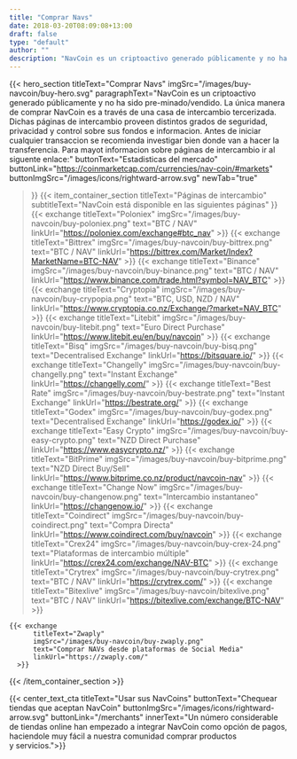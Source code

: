 ```yaml
---
title: "Comprar Navs"
date: 2018-03-20T08:09:08+13:00
draft: false
type: "default"
author: ""
description: "NavCoin es un criptoactivo generado públicamente y no ha sido pre-minado/vendido. La única manera de comprar NavCoin es a través de una casa de intercambio tercerizada."
---
```

{{< hero_section
titleText="Comprar Navs"
imgSrc="/images/buy-navcoin/buy-hero.svg"
paragraphText="NavCoin es un criptoactivo generado públicamente y no ha sido pre-minado/vendido. La única manera de comprar NavCoin es a través de una casa de intercambio tercerizada. Dichas páginas de intercambio proveen distintos grados de seguridad, privacidad y control sobre sus fondos e informacion. Antes de iniciar cualquier transaccion se recomienda investigar bien donde van a hacer la transferencia. Para mayot informacion sobre páginas de intercambio ir al siguente&nbsp;enlace:"
buttonText="Estadisticas del mercado"
buttonLink="https://coinmarketcap.com/currencies/nav-coin/#markets"
buttonImgSrc="/images/icons/rightward-arrow.svg"
newTab="true"
>}}
{{< item_container_section
    titleText="Páginas de intercambio"
    subtitleText="NavCoin está disponible en las siguientes&nbsp;páginas"
>}}
    {{< exchange
        titleText="Poloniex"
        imgSrc="/images/buy-navcoin/buy-poloniex.png"
        text="BTC / NAV"
        linkUrl="https://poloniex.com/exchange#btc_nav"
    >}}
    {{< exchange
        titleText="Bittrex"
        imgSrc="/images/buy-navcoin/buy-bittrex.png"
        text="BTC / NAV"
        linkUrl="https://bittrex.com/Market/Index?MarketName=BTC-NAV"
    >}}
    {{< exchange
        titleText="Binance"
        imgSrc="/images/buy-navcoin/buy-binance.png"
        text="BTC / NAV"
        linkUrl="https://www.binance.com/trade.html?symbol=NAV_BTC"
    >}}
    {{< exchange
        titleText="Cryptopia"
        imgSrc="/images/buy-navcoin/buy-crypopia.png"
        text="BTC, USD, NZD / NAV"
        linkUrl="https://www.cryptopia.co.nz/Exchange/?market=NAV_BTC"
    >}}
    {{< exchange
        titleText="Litebit"
        imgSrc="/images/buy-navcoin/buy-litebit.png"
        text="Euro Direct Purchase"
        linkUrl="https://www.litebit.eu/en/buy/navcoin"
    >}}
    {{< exchange
        titleText="Bisq"
        imgSrc="/images/buy-navcoin/buy-bisq.png"
        text="Decentralised Exchange"
        linkUrl="https://bitsquare.io/"
    >}}
    {{< exchange
        titleText="Changelly"
        imgSrc="/images/buy-navcoin/buy-changelly.png"
        text="Instant Exchange"
        linkUrl="https://changelly.com/"
    >}}
    {{< exchange
        titleText="Best Rate"
        imgSrc="/images/buy-navcoin/buy-bestrate.png"
        text="Instant Exchange"
        linkUrl="https://bestrate.org/"
    >}}
    {{< exchange
        titleText="Godex"
        imgSrc="/images/buy-navcoin/buy-godex.png"
        text="Decentralised Exchange"
        linkUrl="https://godex.io/"
    >}}
    {{< exchange
        titleText="Easy Crypto"
        imgSrc="/images/buy-navcoin/buy-easy-crypto.png"
        text="NZD Direct Purchase"
        linkUrl="https://www.easycrypto.nz/"
    >}}
    {{< exchange
        titleText="BitPrime"
        imgSrc="/images/buy-navcoin/buy-bitprime.png"
        text="NZD Direct Buy/Sell"
        linkUrl="https://www.bitprime.co.nz/product/navcoin-nav"
    >}}
    {{< exchange
        titleText="Change Now"
        imgSrc="/images/buy-navcoin/buy-changenow.png"
        text="Intercambio instantaneo"
        linkUrl="https://changenow.io/"
    >}}
    {{< exchange
        titleText="Coindirect"
        imgSrc="/images/buy-navcoin/buy-coindirect.png"
        text="Compra Directa"
        linkUrl="https://www.coindirect.com/buy/navcoin"
    >}}
    {{< exchange
        titleText="Crex24"
        imgSrc="/images/buy-navcoin/buy-crex-24.png"
        text="Plataformas de intercambio múltiple"
        linkUrl="https://crex24.com/exchange/NAV-BTC"
    >}}
    {{< exchange
        titleText="Crytrex"
        imgSrc="/images/buy-navcoin/buy-crytrex.png"
        text="BTC / NAV"
        linkUrl="https://crytrex.com/"
    >}}
    {{< exchange
        titleText="Bitexlive"
        imgSrc="/images/buy-navcoin/bitexlive.png"
        text="BTC / NAV"
        linkUrl="https://bitexlive.com/exchange/BTC-NAV"
    >}}
    
    {{< exchange
          titleText="Zwaply"
          imgSrc="/images/buy-navcoin/buy-zwaply.png"
          text="Comprar NAVs desde plataformas de Social Media"
          linkUrl="https://zwaply.com/"
      >}}
    
    
{{< /item_container_section >}}

{{< center_text_cta
    titleText="Usar sus NavCoins"
    buttonText="Chequear tiendas que aceptan NavCoin"
    buttonImgSrc="/images/icons/rightward-arrow.svg"
    buttonLink="/merchants"
    innerText="Un número considerable de tiendas online han empezado a integrar NavCoin como opción de pagos, haciendole muy fácil a nuestra comunidad comprar productos y&nbsp;servicios.">}}
